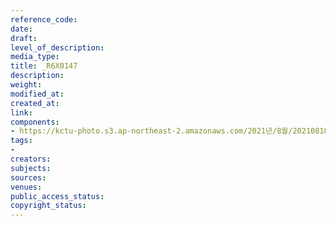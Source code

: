 ```yaml
---
reference_code: 
date: 
draft: 
level_of_description: 
media_type: 
title: _R6X0147
description: 
weight: 
modified_at: 
created_at: 
link: 
components:
- https://kctu-photo.s3.ap-northeast-2.amazonaws.com/2021년/8월/20210810_2021년+22기+민주노총+중앙통일선봉대+발대식/_R6X0147.jpg
tags:
- 
creators: 
subjects: 
sources: 
venues: 
public_access_status: 
copyright_status: 
---
```


